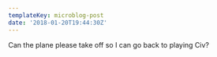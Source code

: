 ```yaml
---
templateKey: microblog-post
date: '2018-01-20T19:44:30Z'
---
```


Can the plane please take off so I can go back to playing Civ?

